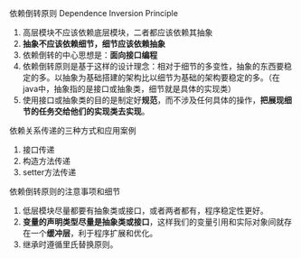 依赖倒转原则 Dependence Inversion Principle

1. 高层模块不应该依赖底层模块，二者都应该依赖其抽象
2. **抽象不应该依赖细节，细节应该依赖抽象**
3. 依赖倒转的中心思想是：**面向接口编程**
4. 依赖倒转原则是基于这样的设计理念：相对于细节的多变性，抽象的东西要稳定的多。以抽象为基础搭建的架构比以细节为基础的架构要稳定的多。（在java中，抽象指的是接口或抽象类，细节就是具体的实现类）
5. 使用接口或抽象类的目的是制定好**规范**，而不涉及任何具体的操作，**把展现细节的任务交给他们的实现类去实现**。



依赖关系传递的三种方式和应用案例

1. 接口传递
2. 构造方法传递
3. setter方法传递



依赖倒转原则的注意事项和细节

1. 低层模块尽量都要有抽象类或接口，或者两者都有，程序稳定性更好。
2. **变量的声明类型尽量是抽象类或接口**，这样我们的变量引用和实际对象间就存在一个**缓冲层**，利于程序扩展和优化。
3. 继承时遵循里氏替换原则。